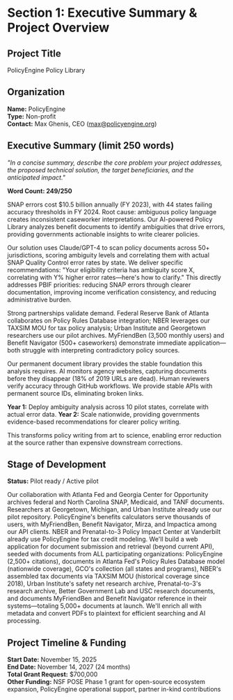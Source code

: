 # Section 1: Executive Summary & Project Overview

## Project Title
PolicyEngine Policy Library

## Organization
**Name:** PolicyEngine  
**Type:** Non-profit  
**Contact:** Max Ghenis, CEO (max@policyengine.org)

## Executive Summary (limit 250 words)
*"In a concise summary, describe the core problem your project addresses, the proposed technical solution, the target beneficiaries, and the anticipated impact."*

**Word Count: 249/250**

SNAP errors cost $10.5 billion annually (FY 2023), with 44 states failing accuracy thresholds in FY 2024. Root cause: ambiguous policy language creates inconsistent caseworker interpretations. Our AI-powered Policy Library analyzes benefit documents to identify ambiguities that drive errors, providing governments actionable insights to write clearer policies.

Our solution uses Claude/GPT-4 to scan policy documents across 50+ jurisdictions, scoring ambiguity levels and correlating them with actual SNAP Quality Control error rates by state. We deliver specific recommendations: "Your eligibility criteria has ambiguity score X, correlating with Y% higher error rates—here's how to clarify." This directly addresses PBIF priorities: reducing SNAP errors through clearer documentation, improving income verification consistency, and reducing administrative burden.

Strong partnerships validate demand. Federal Reserve Bank of Atlanta collaborates on Policy Rules Database integration; NBER leverages our TAXSIM MOU for tax policy analysis; Urban Institute and Georgetown researchers use our pilot archives. MyFriendBen (3,500 monthly users) and Benefit Navigator (500+ caseworkers) demonstrate immediate application—both struggle with interpreting contradictory policy sources.

Our permanent document library provides the stable foundation this analysis requires. AI monitors agency websites, capturing documents before they disappear (18% of 2019 URLs are dead). Human reviewers verify accuracy through GitHub workflows. We provide stable APIs with permanent source IDs, eliminating broken links.

**Year 1:** Deploy ambiguity analysis across 10 pilot states, correlate with actual error data. **Year 2:** Scale nationwide, providing governments evidence-based recommendations for clearer policy writing.

This transforms policy writing from art to science, enabling error reduction at the source rather than expensive downstream corrections.

## Stage of Development
**Status:** Pilot ready / Active pilot

Our collaboration with Atlanta Fed and Georgia Center for Opportunity archives federal and North Carolina SNAP, Medicaid, and TANF documents. Researchers at Georgetown, Michigan, and Urban Institute already use our pilot repository. PolicyEngine's benefits calculators serve thousands of users, with MyFriendBen, Benefit Navigator, Mirza, and Impactica among our API clients. NBER and Prenatal-to-3 Policy Impact Center at Vanderbilt already use PolicyEngine for tax credit modeling. We'll build a web application for document submission and retrieval (beyond current API), seeded with documents from ALL participating organizations: PolicyEngine (2,500+ citations), documents in Atlanta Fed's Policy Rules Database model (nationwide coverage), GCO's collection (all states and programs), NBER's assembled tax documents via TAXSIM MOU (historical coverage since 2018), Urban Institute's safety net research archive, Prenatal-to-3's research archive, Better Government Lab and USC research documents, and documents MyFriendBen and Benefit Navigator reference in their systems—totaling 5,000+ documents at launch. We'll enrich all with metadata and convert PDFs to plaintext for efficient searching and AI processing.

## Project Timeline & Funding
**Start Date:** November 15, 2025  
**End Date:** November 14, 2027 (24 months)  
**Total Grant Request:** $700,000  
**Other Funding:** NSF POSE Phase 1 grant for open-source ecosystem expansion, PolicyEngine operational support, partner in-kind contributions